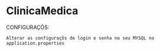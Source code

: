 # ClinicaMedica


CONFIGURAÇÕS:
``` 
Alterar as configuraçõs de login e senha no seu MYSQL no application.properties

